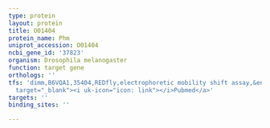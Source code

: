 ```yaml
---
type: protein
layout: protein
title: O01404
protein_name: Phm
uniprot_accession: O01404
ncbi_gene_id: '37823'
organism: Drosophila melanogaster
function: target gene
orthologs: ''
tfs: 'dimm,B6VQA1,35404,REDfly,electrophoretic mobility shift assay,&ensp;<a href="https://www.ncbi.nlm.nih.gov/pubmed/?term=20965965%5Buid%5D+OR+17967878%5Buid%5D"
  target="_blank"><i uk-icon="icon: link"></i>Pubmed</a>'
targets: ''
binding_sites: ''

---
```

